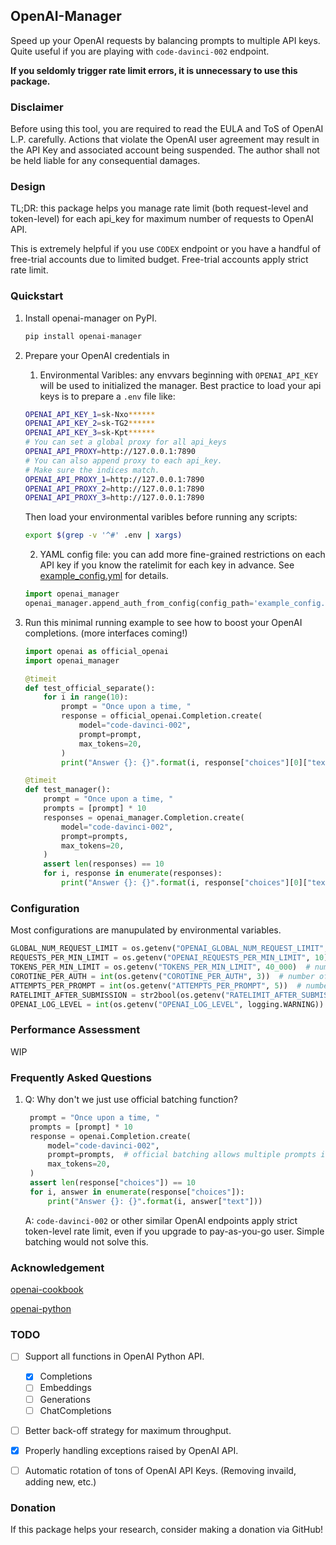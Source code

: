 ## OpenAI-Manager

Speed up your OpenAI requests by balancing prompts to multiple API keys. Quite useful if you are playing with `code-davinci-002` endpoint.

**If you seldomly trigger rate limit errors, it is unnecessary to use this package.**

### Disclaimer

Before using this tool, you are required to read the EULA and ToS of OpenAI L.P. carefully. Actions that violate the OpenAI user agreement may result in the API Key and associated account being suspended. The author shall not be held liable for any consequential damages.

### Design
TL;DR: this package helps you manage rate limit (both request-level and token-level) for each api_key for maximum number of requests to OpenAI API.

This is extremely helpful if you use `CODEX` endpoint or you have a handful of free-trial accounts due to limited budget. Free-trial accounts apply strict rate limit.

### Quickstart

1. Install openai-manager on PyPI.
   ```bash
   pip install openai-manager
   ```

2. Prepare your OpenAI credentials in 
   1. Environmental Varibles: any envvars beginning with `OPENAI_API_KEY` will be used to initialized the manager. Best practice to load your api keys is to prepare a `.env` file like: 
   
   ```bash
   OPENAI_API_KEY_1=sk-Nxo******
   OPENAI_API_KEY_2=sk-TG2******
   OPENAI_API_KEY_3=sk-Kpt******
   # You can set a global proxy for all api_keys
   OPENAI_API_PROXY=http://127.0.0.1:7890
   # You can also append proxy to each api_key. 
   # Make sure the indices match.
   OPENAI_API_PROXY_1=http://127.0.0.1:7890
   OPENAI_API_PROXY_2=http://127.0.0.1:7890
   OPENAI_API_PROXY_3=http://127.0.0.1:7890
   ```

   Then load your environmental varibles before running any scripts:
   ```bash
   export $(grep -v '^#' .env | xargs)
   ```

   2. YAML config file: you can add more fine-grained restrictions on each API key if you know the ratelimit for each key in advance. See [example_config.yml](/example_config.yml) for details.
   ```python
   import openai_manager
   openai_manager.append_auth_from_config(config_path='example_config.yml')
   ```

3. Run this minimal running example to see how to boost your OpenAI completions. (more interfaces coming!)

    ```python
    import openai as official_openai
    import openai_manager
    
    @timeit
    def test_official_separate():
        for i in range(10):
            prompt = "Once upon a time, "
            response = official_openai.Completion.create(
                model="code-davinci-002",
                prompt=prompt,
                max_tokens=20,
            )
            print("Answer {}: {}".format(i, response["choices"][0]["text"]))

    @timeit
    def test_manager():
        prompt = "Once upon a time, "
        prompts = [prompt] * 10
        responses = openai_manager.Completion.create(
            model="code-davinci-002",
            prompt=prompts,
            max_tokens=20,
        )
        assert len(responses) == 10
        for i, response in enumerate(responses):
            print("Answer {}: {}".format(i, response["choices"][0]["text"]))
    ```

### Configuration

Most configurations are manupulated by environmental variables. 

```python
GLOBAL_NUM_REQUEST_LIMIT = os.getenv("OPENAI_GLOBAL_NUM_REQUEST_LIMIT", 500)  # aiohttp connection limit
REQUESTS_PER_MIN_LIMIT = os.getenv("OPENAI_REQUESTS_PER_MIN_LIMIT", 10)  # number of requests per minute, config file will overwrite this
TOKENS_PER_MIN_LIMIT = os.getenv("TOKENS_PER_MIN_LIMIT", 40_000)  # number of tokens per minute, config file will overwrite this
COROTINE_PER_AUTH = int(os.getenv("COROTINE_PER_AUTH", 3))  # number of corotine per api_key, decrease it to 1 if ratelimit errors are triggered too often
ATTEMPTS_PER_PROMPT = int(os.getenv("ATTEMPTS_PER_PROMPT", 5))  # number of attempts per prompt
RATELIMIT_AFTER_SUBMISSION = str2bool(os.getenv("RATELIMIT_AFTER_SUBMISSION", "True"))  # whether to track ratelimit after submission, keep it enabled if response takes a long time
OPENAI_LOG_LEVEL = int(os.getenv("OPENAI_LOG_LEVEL", logging.WARNING))  # default log level is WARNING, 10-DEBUG, 20-INFO, 30-WARNING, 40-ERROR, 50-CRITICAL; set to 10 if getting stuck
```


### Performance Assessment

WIP


### Frequently Asked Questions

1. Q: Why don't we just use official batching function?

   ```python
    prompt = "Once upon a time, "
    prompts = [prompt] * 10
    response = openai.Completion.create(
        model="code-davinci-002",
        prompt=prompts,  # official batching allows multiple prompts in one request
        max_tokens=20,
    )
    assert len(response["choices"]) == 10
    for i, answer in enumerate(response["choices"]):
        print("Answer {}: {}".format(i, answer["text"]))
   ```
   
   A: `code-davinci-002` or other similar OpenAI endpoints apply strict token-level rate limit, even if you upgrade to pay-as-you-go user. Simple batching would not solve this.

### Acknowledgement

[openai-cookbook](https://github.com/openai/openai-cookbook)

[openai-python](https://github.com/openai/openai-python)

### TODO

- [ ] Support all functions in OpenAI Python API.
  - [x] Completions
  - [ ] Embeddings
  - [ ] Generations
  - [ ] ChatCompletions
- [ ] Better back-off strategy for maximum throughput.
- [x] Properly handling exceptions raised by OpenAI API.
- [ ] Automatic rotation of tons of OpenAI API Keys. (Removing invaild, adding new, etc.)


### Donation

If this package helps your research, consider making a donation via GitHub! 